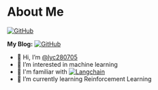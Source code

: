 # About Me
[![GitHub](https://img.shields.io/badge/GitHub-%40lyc280705-informational?logo=github&logoColor=github.svg)](https://github.com/lyc280705)

**My Blog:**   [![GitHub](https://img.shields.io/badge/GitHubPages-%20lyc280705-informational?logo=githubpages&logoColor=githubpages.svg)](https://lyc280705.github.io)
- 👋 Hi, I’m [@lyc280705](https://github.com/lyc280705)
- 👀 I’m interested in machine learning
- 🎉 I'm familiar with [![Langchain](https://img.shields.io/badge/Langchain-%231C3C3C?logo=langchain)](https://github.com/langchain-ai/langchain)
- 🌱 I’m currently learning Reinforcement Learning
  
<!---
lyc280705/lyc280705 is a ✨ special ✨ repository because its `README.md` (this file) appears on your GitHub profile.
You can click the Preview link to take a look at your changes.
--->
